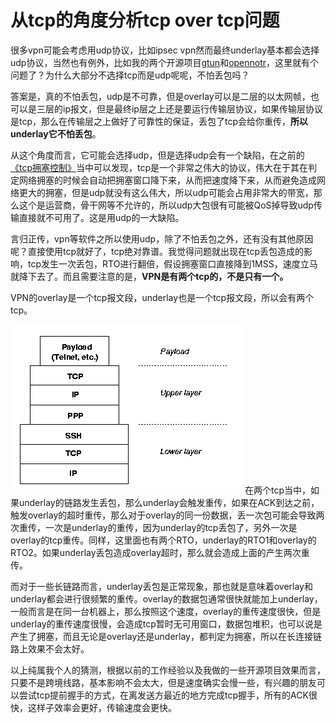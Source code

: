 # 从tcp的角度分析tcp over tcp问题
很多vpn可能会考虑用udp协议，比如ipsec vpn然而最终underlay基本都会选择udp协议，当然也有例外，比如我的两个开源项目[gtun](https://github.com/ICKelin/gtun)和[opennotr](https://github.com/ICKelin/opennotr)，这里就有个问题了？为什么大部分不选择tcp而是udp呢呢，不怕丢包吗？

答案是，真的不怕丢包，udp是不可靠，但是overlay可以是二层的以太网帧，也可以是三层的ip报文，但是最终ip层之上还是要运行传输层协议，如果传输层协议是tcp，那么在传输层之上做好了可靠性的保证，丢包了tcp会给你重传，**所以underlay它不怕丢包**。

从这个角度而言，它可能会选择udp，但是选择udp会有一个缺陷，在之前的[《tcp拥塞控制》](tcp_congssion.md)当中可以发现，tcp是一个非常之伟大的协议，伟大在于其在判定网络拥塞的时候会自动把拥塞窗口降下来，从而把速度降下来，从而避免造成网络更大的拥塞，但是udp就没有这么伟大，所以udp可能会占用非常大的带宽，那么这个是运营商，骨干网等不允许的，所以udp大包很有可能被QoS掉导致udp传输直接就不可用了。这是用udp的一大缺陷。

言归正传，vpn等软件之所以使用udp，除了不怕丢包之外，还有没有其他原因呢？直接使用tcp就好了，tcp绝对靠谱。我觉得问题就出现在tcp丢包造成的影响，tcp发生一次丢包，RTO进行翻倍，假设拥塞窗口直接降到1MSS，速度立马就降下去了。而且需要注意的是，**VPN是有两个tcp的，不是只有一个。**

VPN的overlay是一个tcp报文段，underlay也是一个tcp报文段，所以会有两个tcp。

![](images/tcp_tcp.png)
在两个tcp当中，如果underlay的链路发生丢包，那么underlay会触发重传，如果在ACK到达之前，触发overlay的超时重传，那么对于overlay的同一份数据，丢一次包可能会导致两次重传，一次是underlay的重传，因为underlay的tcp丢包了，另外一次是overlay的tcp重传。同样，这里面也有两个RTO，underlay的RTO1和overlay的RTO2。如果underlay丢包造成overlay超时，那么就会造成上面的产生两次重传。

而对于一些长链路而言，underlay丢包是正常现象，那也就是意味着overlay和underlay都会进行很频繁的重传。overlay的数据包通常很快就能加上underlay，一般而言是在同一台机器上，那么按照这个速度，overlay的重传速度很快，但是underlay的重传速度很慢，会造成tcp暂时无可用窗口，数据包堆积，也可以说是产生了拥塞，而且无论是overlay还是underlay，都判定为拥塞，所以在长连接链路上效果不会太好。


以上纯属我个人的猜测，根据以前的工作经验以及我做的一些开源项目效果而言，只要不是跨境线路，基本影响不会太大，但是速度确实会慢一些，有兴趣的朋友可以尝试tcp提前握手的方式，在离发送方最近的地方完成tcp握手，所有的ACK很快，这样子效率会更好，传输速度会更快。


